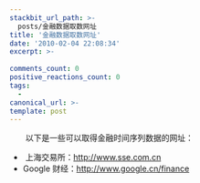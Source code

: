 ```yaml
---
stackbit_url_path: >-
  posts/金融数据取数网址
title: '金融数据取数网址'
date: '2010-02-04 22:08:34'
excerpt: >-
  
comments_count: 0
positive_reactions_count: 0
tags: 
  - 
canonical_url: >-
template: post
---
```

<div style="text-indent: 2em;"><p>以下是一些可以取得金融时间序列数据的网址：</p><ul style="text-indent: 0;">    <li>&nbsp;上海交易所：<a target="_blank" href="http://www.sse.com.cn">http://www.sse.com.cn</a></li>    <li>Google 财经：<a href="http://www.google.cn/finance">http://www.google.cn/finance</a></li></ul></div>